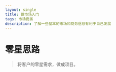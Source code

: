 ```yaml
---
layout: single
title: 做市场入门
tags: 市场商务
description: 了解一些基本的市场和商务信息有利于自己发展
---
```


# 零星思路
> 将客户的零星需求，做成项目。